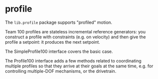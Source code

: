 # profile

The `lib.profile` package supports "profiled" motion.

Team 100 profiles are stateless incremental reference generators:
you construct a profile with constraints (e.g. on velocity)
and then give the profile a setpoint: it produces the next setpoint.

The SimpleProfile100 interface covers the basic case.

The Profile100 interface adds a few methods related to coordinating
multiple profiles so that they arrive at their goals at the same time,
e.g. for controlling multiple-DOF mechanisms, or the drivetrain.